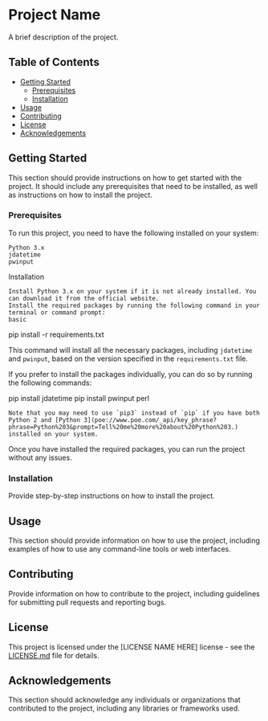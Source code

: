 # Project Name

A brief description of the project.

## Table of Contents

- [Getting Started](#getting-started)
  - [Prerequisites](#prerequisites)
  - [Installation](#installation)
- [Usage](#usage)
- [Contributing](#contributing)
- [License](#license)
- [Acknowledgements](#acknowledgements)

## Getting Started

This section should provide instructions on how to get started with the project. It should include any prerequisites that need to be installed, as well as instructions on how to install the project.

### Prerequisites

To run this project, you need to have the following installed on your system:

    Python 3.x
    jdatetime
    pwinput

Installation

    Install Python 3.x on your system if it is not already installed. You can download it from the official website.
    Install the required packages by running the following command in your terminal or command prompt:
    basic

pip install -r requirements.txt

This command will install all the necessary packages, including `jdatetime` and `pwinput`, based on the version specified in the `requirements.txt` file.

If you prefer to install the packages individually, you can do so by running the following commands:

pip install jdatetime
pip install pwinput
perl


    Note that you may need to use `pip3` instead of `pip` if you have both Python 2 and [Python 3](poe://www.poe.com/_api/key_phrase?phrase=Python%203&prompt=Tell%20me%20more%20about%20Python%203.) installed on your system.

Once you have installed the required packages, you can run the project without any issues.
### Installation

Provide step-by-step instructions on how to install the project.

## Usage

This section should provide information on how to use the project, including examples of how to use any command-line tools or web interfaces.

## Contributing

Provide information on how to contribute to the project, including guidelines for submitting pull requests and reporting bugs.

## License

This project is licensed under the [LICENSE NAME HERE] license - see the [LICENSE.md](LICENSE.md) file for details.

## Acknowledgements

This section should acknowledge any individuals or organizations that contributed to the project, including any libraries or frameworks used.

